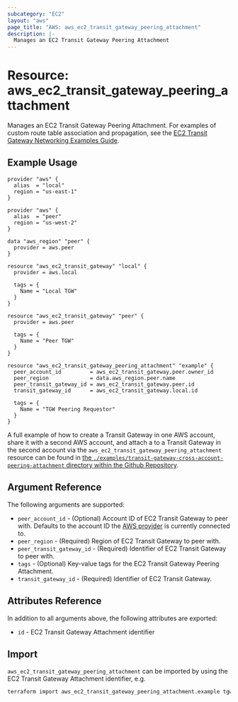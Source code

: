 ```yaml
---
subcategory: "EC2"
layout: "aws"
page_title: "AWS: aws_ec2_transit_gateway_peering_attachment"
description: |-
  Manages an EC2 Transit Gateway Peering Attachment
---
```


# Resource: aws_ec2_transit_gateway_peering_attachment

Manages an EC2 Transit Gateway Peering Attachment.
For examples of custom route table association and propagation, see the [EC2 Transit Gateway Networking Examples Guide](https://docs.aws.amazon.com/vpc/latest/tgw/TGW_Scenarios.html).

## Example Usage

```hcl
provider "aws" {
  alias  = "local"
  region = "us-east-1"
}

provider "aws" {
  alias  = "peer"
  region = "us-west-2"
}

data "aws_region" "peer" {
  provider = aws.peer
}

resource "aws_ec2_transit_gateway" "local" {
  provider = aws.local

  tags = {
    Name = "Local TGW"
  }
}

resource "aws_ec2_transit_gateway" "peer" {
  provider = aws.peer

  tags = {
    Name = "Peer TGW"
  }
}

resource "aws_ec2_transit_gateway_peering_attachment" "example" {
  peer_account_id         = aws_ec2_transit_gateway.peer.owner_id
  peer_region             = data.aws_region.peer.name
  peer_transit_gateway_id = aws_ec2_transit_gateway.peer.id
  transit_gateway_id      = aws_ec2_transit_gateway.local.id

  tags = {
    Name = "TGW Peering Requestor"
  }
}
```

A full example of how to create a Transit Gateway in one AWS account, share it with a second AWS account, and attach a to a Transit Gateway in the second account via the `aws_ec2_transit_gateway_peering_attachment` resource can be found in [the `./examples/transit-gateway-cross-account-peering-attachment` directory within the Github Repository](https://github.com/hashicorp/terraform-provider-aws/tree/master/examples/transit-gateway-cross-account-peering-attachment).

## Argument Reference

The following arguments are supported:

* `peer_account_id` - (Optional) Account ID of EC2 Transit Gateway to peer with. Defaults to the account ID the [AWS provider][1] is currently connected to.
* `peer_region` - (Required) Region of EC2 Transit Gateway to peer with.
* `peer_transit_gateway_id` - (Required) Identifier of EC2 Transit Gateway to peer with.
* `tags` - (Optional) Key-value tags for the EC2 Transit Gateway Peering Attachment.
* `transit_gateway_id` - (Required) Identifier of EC2 Transit Gateway.

## Attributes Reference

In addition to all arguments above, the following attributes are exported:

* `id` - EC2 Transit Gateway Attachment identifier

## Import

`aws_ec2_transit_gateway_peering_attachment` can be imported by using the EC2 Transit Gateway Attachment identifier, e.g.

```sh
terraform import aws_ec2_transit_gateway_peering_attachment.example tgw-attach-12345678
```

[1]: /docs/providers/aws/index.html

